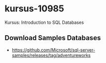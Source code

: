 # kursus-10985

Kursus: Introduction to SQL Databases


## Download Samples Databases

* https://github.com/Microsoft/sql-server-samples/releases/tag/adventureworks

